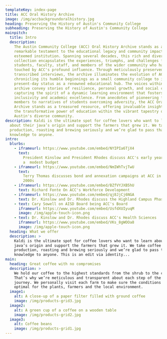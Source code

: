 ```yaml
---
templateKey: index-page
title: ACC Oral History Archive
image: /img/accbackgroundoralhistory.jpg
heading: Preserving the History of Austin's Community College
subheading: Preserving the History of Austin's Community College
mainpitch:
  title: Intro
  description:
    The Austin Community College (ACC) Oral History Archive stands as a
    remarkable testament to the educational legacy and community impact of this
    esteemed institution. Spanning several decades, this rich and diverse
    collection encapsulates the experiences, triumphs, and challenges faced by
    students, faculty, staff, and members of the wider community who have been
    touched by ACC's profound influence. Through meticulously preserved and
    transcribed interviews, the archive illuminates the evolution of ACC,
    chronicling its humble beginnings as a small community college to its
    present-day status as a renowned educational hub. The voices within the
    archive convey stories of resilience, personal growth, and social change,
    capturing the spirit of a dynamic learning environment that fosters
    inclusivity and academic excellence. From anecdotes of pioneering faculty
    members to narratives of students overcoming adversity, the ACC Oral History
    Archive stands as a treasured resource, offering invaluable insights into
    the transformative power of education within the vibrant tapestry of
    Austin's diverse community.
description: Kaldi is the ultimate spot for coffee lovers who want to learn
  about their java’s origin and support the farmers that grew it. We take coffee
  production, roasting and brewing seriously and we’re glad to pass that
  knowledge to anyone.
intro:
  blurbs:
    - iframeurl: https://www.youtube.com/embed/NYIPIa6TjX4
      text:
        President Kinslow and President Rhodes discuss ACC's early years with
        a  modest budget
    - iframeurl: https://www.youtube.com/embed/NmIWhTvjTwU
      text:
        Terry Thomas discusses bond and annexation campaigns at ACC in the early
        2000s
    - iframeurl: https://www.youtube.com/embed/BZfVYJXB5hU
      text: Richard Fonte On ACC's Workforce Development
    - iframeurl: https://www.youtube.com/embed/qj8JjCj6NGA
      text: Dr. Kinslow and Dr. Rhodes discuss the Highland Campus Phase 2
    - text: Cary Sowell on AISD Board being ACC's Board
      iframeurl: https://www.youtube.com/embed/UsfdXUIyuqM
      image: /img/apple-touch-icon.png
    - text: Dr. Kinslow and Dr. Rhodes discuss ACC's Health Sciences
      iframeurl: https://www.youtube.com/embed/VKs_8gWOOa8
      image: /img/apple-touch-icon.png
  heading: What we offer
  description: >
    Kaldi is the ultimate spot for coffee lovers who want to learn about their
    java’s origin and support the farmers that grew it. We take coffee
    production, roasting and brewing seriously and we’re glad to pass that
    knowledge to anyone. This is an edit via identity...
main:
  heading: Great coffee with no compromises
  description: >
    We hold our coffee to the highest standards from the shrub to the cup.
    That’s why we’re meticulous and transparent about each step of the coffee’s
    journey. We personally visit each farm to make sure the conditions are
    optimal for the plants, farmers and the local environment.
  image1:
    alt: A close-up of a paper filter filled with ground coffee
    image: /img/products-grid3.jpg
  image2:
    alt: A green cup of a coffee on a wooden table
    image: /img/products-grid2.jpg
  image3:
    alt: Coffee beans
    image: /img/products-grid1.jpg
---
```

